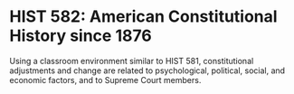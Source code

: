 # HIST 582: American Constitutional History since 1876

Using a classroom environment similar to HIST 581, constitutional adjustments and change are related to psychological, political, social, and economic factors, and to Supreme Court members.